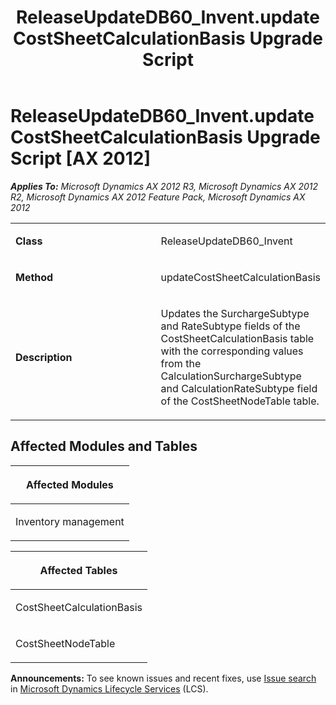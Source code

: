 ﻿---
title: ReleaseUpdateDB60_Invent.updateCostSheetCalculationBasis Upgrade Script
TOCTitle: ReleaseUpdateDB60_Invent.updateCostSheetCalculationBasis Upgrade Script
ms:assetid: 9f0b0117-8949-83b9-6f4a-42cf1eb2b4cf
ms:mtpsurl: https://msdn.microsoft.com/en-us/library/JJ736671(v=AX.60)
ms:contentKeyID: 49710103
ms.date: 05/18/2015
mtps_version: v=AX.60
---

# ReleaseUpdateDB60\_Invent.updateCostSheetCalculationBasis Upgrade Script [AX 2012]


_**Applies To:** Microsoft Dynamics AX 2012 R3, Microsoft Dynamics AX 2012 R2, Microsoft Dynamics AX 2012 Feature Pack, Microsoft Dynamics AX 2012_

<table>
<colgroup>
<col style="width: 50%" />
<col style="width: 50%" />
</colgroup>
<tbody>
<tr class="odd">
<td><p><strong>Class</strong></p></td>
<td><p>ReleaseUpdateDB60_Invent</p></td>
</tr>
<tr class="even">
<td><p><strong>Method</strong></p></td>
<td><p>updateCostSheetCalculationBasis</p></td>
</tr>
<tr class="odd">
<td><p><strong>Description</strong></p></td>
<td><p>Updates the SurchargeSubtype and RateSubtype fields of the CostSheetCalculationBasis table with the corresponding values from the CalculationSurchargeSubtype and CalculationRateSubtype field of the CostSheetNodeTable table.</p></td>
</tr>
</tbody>
</table>


## Affected Modules and Tables

<table>
<colgroup>
<col style="width: 100%" />
</colgroup>
<thead>
<tr class="header">
<th><p>Affected Modules</p></th>
</tr>
</thead>
<tbody>
<tr class="odd">
<td><p>Inventory management</p></td>
</tr>
</tbody>
</table>


<table>
<colgroup>
<col style="width: 100%" />
</colgroup>
<thead>
<tr class="header">
<th><p>Affected Tables</p></th>
</tr>
</thead>
<tbody>
<tr class="odd">
<td><p>CostSheetCalculationBasis</p></td>
</tr>
<tr class="even">
<td><p>CostSheetNodeTable</p></td>
</tr>
</tbody>
</table>

  
**Announcements:** To see known issues and recent fixes, use [Issue search](http://go.microsoft.com/fwlink/?linkid=389258) in [Microsoft Dynamics Lifecycle Services](http://go.microsoft.com/fwlink/?linkid=306505) (LCS).

